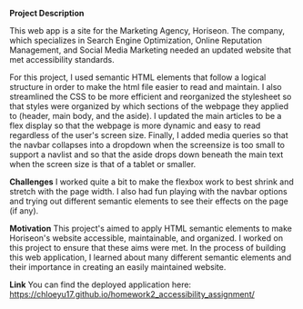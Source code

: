 **Project Description**

This web app is a site for the Marketing Agency, Horiseon.
The company, which specializes in Search Engine Optimization, Online Reputation Management, and Social Media Marketing needed an updated website that met accessibility standards.

For this project, I used semantic HTML elements that follow a logical structure in order to make the html file easier to read and maintain. I also streamlined the CSS to be more efficient and reorganized the stylesheet so that styles were organized by which sections of the webpage they applied to (header, main body, and the aside). I updated the main articles to be a flex display so that the webpage is more dynamic and easy to read regardless of the user's screen size.  Finally, I added media queries so that the navbar collapses into a dropdown when the screensize is too small to support a navlist and so that the aside drops down beneath the main text when the screen size is that of a tablet or smaller.

**Challenges**
I worked quite a bit to make the flexbox work to best shrink and stretch with the page width.  I also had fun playing with the navbar options and trying out different semantic elements to see their effects on the page (if any). 

**Motivation**
This project's aimed to apply HTML semantic elements to make Horiseon's website accessible, maintainable, and organized.  I worked on this project to ensure that these aims were met.  In the process of building this web application, I learned about many different semantic elements and their importance in creating an easily maintained website.

**Link**
You can find the deployed application here: https://chloeyu17.github.io/homework2_accessibility_assignment/
